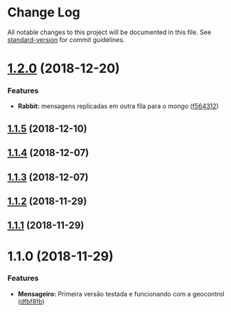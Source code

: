 # Change Log

All notable changes to this project will be documented in this file. See [standard-version](https://github.com/conventional-changelog/standard-version) for commit guidelines.

<a name="1.2.0"></a>
# [1.2.0](https://gitlab.es.gov.br/espm/Mensageiro.NET/compare/v1.1.5...v1.2.0) (2018-12-20)


### Features

* **Rabbit:** mensagens replicadas em outra fila para o mongo ([f564312](https://gitlab.es.gov.br/espm/Mensageiro.NET/commit/f564312))



<a name="1.1.5"></a>
## [1.1.5](https://gitlab.es.gov.br/espm/Mensageiro.NET/compare/v1.1.4...v1.1.5) (2018-12-10)



<a name="1.1.4"></a>
## [1.1.4](https://gitlab.es.gov.br/espm/Mensageiro.NET/compare/v1.1.3...v1.1.4) (2018-12-07)



<a name="1.1.3"></a>
## [1.1.3](https://gitlab.es.gov.br/espm/Mensageiro.NET/compare/v1.1.2...v1.1.3) (2018-12-07)



<a name="1.1.2"></a>
## [1.1.2](https://gitlab.es.gov.br/espm/Mensageiro.NET/compare/v1.1.1...v1.1.2) (2018-11-29)



<a name="1.1.1"></a>
## [1.1.1](https://gitlab.es.gov.br/espm/Mensageiro.NET/compare/v1.1.0...v1.1.1) (2018-11-29)



<a name="1.1.0"></a>
# 1.1.0 (2018-11-29)


### Features

* **Mensageiro:** Primeira versão testada e funcionando com a geocontrol ([dfbf8fb](https://gitlab.es.gov.br/espm/Mensageiro.NET/commit/dfbf8fb))
